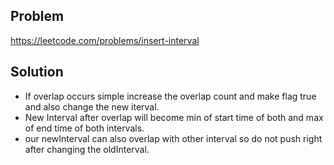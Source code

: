 ## Problem

https://leetcode.com/problems/insert-interval

## Solution

- If overlap occurs simple increase the overlap count and make flag true and also change the new iterval.
- New Interval after overlap will become min of start time of both and max of end time of both intervals.
- our newInterval can also overlap with other interval so do not push right after changing the oldInterval.
